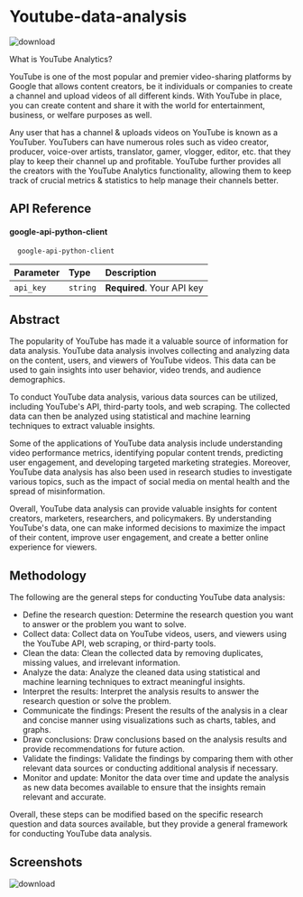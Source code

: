 
# Youtube-data-analysis
![download](https://user-images.githubusercontent.com/91712563/235896088-a9870618-1f3e-4314-addb-35a4d643c4a3.png)


What is YouTube Analytics? 

YouTube is one of the most popular and premier video-sharing platforms by Google that allows content creators, be it individuals or companies to create a channel and upload videos of all different kinds. With YouTube in place, you can create content and share it with the world for entertainment, business, or welfare purposes as well.

Any user that has a channel & uploads videos on YouTube is known as a YouTuber. YouTubers can have numerous roles such as video creator, producer, voice-over artists, translator, gamer, vlogger, editor, etc. that they play to keep their channel up and profitable. YouTube further provides all the creators with the YouTube Analytics functionality, allowing them to keep track of crucial metrics & statistics to help manage their channels better.


## API Reference

#### google-api-python-client

```http
  google-api-python-client
```

| Parameter | Type     | Description                |
| :-------- | :------- | :------------------------- |
| `api_key` | `string` | **Required**. Your API key |




## Abstract

The popularity of YouTube has made it a valuable source of information for data analysis. YouTube data analysis involves collecting and analyzing data on the content, users, and viewers of YouTube videos. This data can be used to gain insights into user behavior, video trends, and audience demographics.

To conduct YouTube data analysis, various data sources can be utilized, including YouTube's API, third-party tools, and web scraping. The collected data can then be analyzed using statistical and machine learning techniques to extract valuable insights.

Some of the applications of YouTube data analysis include understanding video performance metrics, identifying popular content trends, predicting user engagement, and developing targeted marketing strategies. Moreover, YouTube data analysis has also been used in research studies to investigate various topics, such as the impact of social media on mental health and the spread of misinformation.

Overall, YouTube data analysis can provide valuable insights for content creators, marketers, researchers, and policymakers. By understanding YouTube's data, one can make informed decisions to maximize the impact of their content, improve user engagement, and create a better online experience for viewers.


## Methodology
The following are the general steps for conducting YouTube data analysis:

- Define the research question: Determine the research question you want to answer or the problem you want to solve.
- Collect data: Collect data on YouTube videos, users, and viewers using the YouTube API, web scraping, or third-party tools.
- Clean the data: Clean the collected data by removing duplicates, missing values, and irrelevant information.
- Analyze the data: Analyze the cleaned data using statistical and machine learning techniques to extract meaningful insights.
- Interpret the results: Interpret the analysis results to answer the research question or solve the problem.
- Communicate the findings: Present the results of the analysis in a clear and concise manner using visualizations such as charts, tables, and graphs.
- Draw conclusions: Draw conclusions based on the analysis results and provide recommendations for future action.
- Validate the findings: Validate the findings by comparing them with other relevant data sources or conducting additional analysis if necessary.
- Monitor and update: Monitor the data over time and update the analysis as new data becomes available to ensure that the insights remain relevant and accurate.

Overall, these steps can be modified based on the specific research question and data sources available, but they provide a general framework for conducting YouTube data analysis.

## Screenshots
![download](https://user-images.githubusercontent.com/91712563/235896774-5b240b86-a70b-410c-a4ee-3b6eac994ec2.png)






